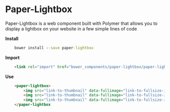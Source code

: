 # Paper-Lightbox

Paper-Lightbox is a web component built with Polymer that allows you to display a lightbox on your website in a few simple lines of code

**Install**

```cmd
    bower install --save paper-lightbox
```
    
**Import**

```html
    <link rel="import" href="bower_components/paper-lightbox/paper-lightbox.html">
```
    
**Use**

```html
    <paper-lightbox>
        <img src="link-to-thumbnail" data-fullimage="link-to-fullsize-image"></img>
        <img src="link-to-thumbnail" data-fullimage="link-to-fullsize-image"></img>
        <img src="link-to-thumbnail" data-fullimage="link-to-fullsize-image"></img>
    </paper-lightbox
```

